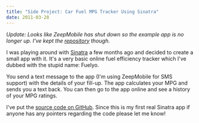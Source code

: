 ```yaml
---
title: "Side Project: Car Fuel MPG Tracker Using Sinatra"
date: 2011-03-28
---
```

*Update: Looks like ZeepMobile has shut down so the example app is no longer up. I've kept the [repository](https://github.com/bnadlerjr/fuelyo) though.*

<p>I was playing around with <a href="https://www.sinatrarb.com/" data-proofer-ignore>Sinatra</a> a
few months ago and decided to create a small app with it. It's a very basic
online fuel efficiency tracker which I've dubbed with the stupid name: Fuelyo.</p>
<p>You send a text message to the app (I'm using ZeepMobile for SMS support) with the
details of your fill-up. The app calculates your MPG and sends you a text back.
You can then go to the app online and see a history of your MPG ratings.</p>
<p>I've put the <a href="https://github.com/bnadlerjr/fuelyo">source code on GitHub</a>. Since this is my first real Sinatra app if anyone has any pointers
regarding the code please let me know!</p>

